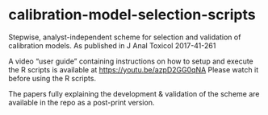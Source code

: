 # calibration-model-selection-scripts
 Stepwise, analyst-independent scheme for selection and validation of calibration models. As published in J Anal Toxicol 2017-41-261

A video “user guide” containing instructions on how to setup and execute the R scripts is available at
https://youtu.be/azpD2GG0qNA
Please watch it before using the R scripts.

The papers fully explaining the development & validation of the scheme are available in the repo as a post-print version.
